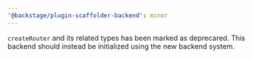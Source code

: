 ```yaml
---
'@backstage/plugin-scaffolder-backend': minor
---
```


`createRouter` and its related types has been marked as deprecared. This backend should instead be initialized using the new backend system.
